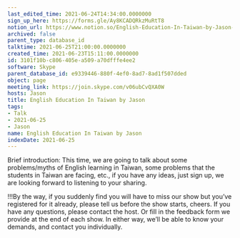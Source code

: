 ```yaml
---
last_edited_time: 2021-06-24T14:34:00.0000000
sign_up_here: https://forms.gle/Ay8KCADQRkzMuRtT8
notion_url: https://www.notion.so/English-Education-In-Taiwan-by-Jason-3101f10bc806405ea509a70dfffe4ee2
archived: false
parent_type: database_id
talktime: 2021-06-25T21:00:00.0000000
created_time: 2021-06-23T15:11:00.0000000
id: 3101f10b-c806-405e-a509-a70dfffe4ee2
software: Skype
parent_database_id: e9339446-880f-4ef0-8ad7-8ad1f507dded
object: page
meeting_link: https://join.skype.com/v06ubCvQXA0W
hosts: Jason
title: English Education In Taiwan by Jason
tags:
- Talk
- 2021-06-25
- Jason
name: English Education In Taiwan by Jason
indexDate: 2021-06-25
---
```




Brief introduction: This time, we are going to talk about some problems/myths of English learning in Taiwan, some problems that the students in Taiwan are facing, etc., if you have any ideas, just sign up, we are looking forward to listening to your sharing.

!!!By the way, if you suddenly find you will have to miss our show but you’ve registered for it already, please tell us before the show starts, cheers.
If you have any questions, please contact the host. Or fill in the feedback form we provide at the end of each show. In either way, we’ll be able to know your demands, and contact you individually.

